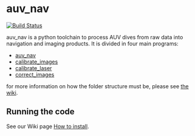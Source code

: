 # auv_nav

[![Build Status](https://travis-ci.com/ocean-perception/auv_nav.svg?token=UkLpgZyKjs3prWpXePir&branch=master)](https://travis-ci.com/ocean-perception/auv_nav)

auv_nav is a python toolchain to process AUV dives from raw data into navigation and imaging products. It is divided in four main programs:
* [auv_nav](../../wiki/auv_nav)
* [calibrate_images](../../wiki/calibrate_images)
* [calibrate_laser](../../wiki/calibrate_laser)
* [correct_images](../../wiki/correct_images)

for more information on how the folder structure must be, please see [the wiki](../../wiki).

## Running the code ##
See our Wiki page [How to install](../../wiki/How-to-install).
